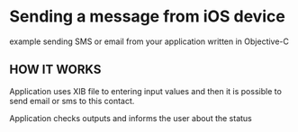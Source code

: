 Sending a message from iOS device
============

example sending SMS or email from your application written in Objective-C

HOW IT WORKS
--------------

Application uses XIB file to entering input values and then it is possible to send email or sms to this contact.

Application checks outputs and informs the user about the status

